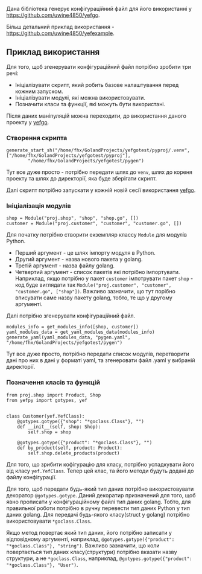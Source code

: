 Дана бібліотека генерує конфігураційний файл для його використанні у https://github.com/uwine4850/yefgo.

Більш детальний приклад використання - https://github.com/uwine4850/yefexample.

## Приклад використання

Для того, щоб згенерувати конфігураційний файл потрібно зробити три речі:
- Ініціалізувати скрипт, який робить базове налаштування перед кожним запуском.
- Ініціалізувати модулі, які можна використовувати.
- Позначити класи та функції, які можуть бути використані.

Після даних маніпуляцій можна переходити, до використання даного проекту у [yefgo](https://github.com/uwine4850/yefgo).

### Створення скрипта
```
generate_start_sh("/home/fhx/GolandProjects/yefgotest/pyproj/.venv", ["/home/fhx/GolandProjects/yefgotest/pyproj"],
        "/home/fhx/GolandProjects/yefgotest/pygen")
```
Тут все дуже просто - потрібно передати шлях до ``venv``, шлях до кореня проекту та шлях до директорії, яка буде зберігати скрипт.

Далі скрипт потрібно запускати у кожній новій сесії використання [yefgo](https://github.com/uwine4850/yefgo).

### Ініціалізація модулів

```
shop = Module("proj.shop", "shop", "shop.go", [])
customer = Module("proj.customer", "customer", "customer.go", [])
```
Для початку потрібно створити екземпляр классу ``Module`` для модулів Python.

- Перший аргумент - це шлях імпорту модуля в Python.
- Другий аргумент - назва нового пакета у golang.
- Третій аргумент - назва файлу golang.
- Четвертий аргумент - список пакетів які потрібно імпортувати. Наприклад, якщо потрібно у пакет `customer` імпотрувати 
пакет `shop` - код буде виглядати так `Module("proj.customer", "customer", "customer.go", ["shop"])`. Важливо зазначити, 
що тут порібно вписувати саме назву пакету golang, тобто, те що у другому аргументі.

Далі потрібно згенерувати конфігураційний файл.
```
modules_info = get_modules_info([shop, customer])
yaml_modules_data = get_yaml_modules_data(modules_info)
generate_yaml(yaml_modules_data, "pygen.yaml", "/home/fhx/GolandProjects/yefgotest/pygen")
```
Тут все дуже просто, потрібно передати список модулів, перетворити дані про них в дані у форматі yaml, та згенеровати 
файл .yaml у вибраній директорії.

### Позначення класів та функцій

```
from proj.shop import Product, Shop
from yefpy import gotypes, yef


class Customer(yef.YefClass):
    @gotypes.gotype({"shop": "*goclass.Class"}, "")
    def __init__(self, shop: Shop):
        self.shop = shop

    @gotypes.gotype({"product": "*goclass.Class"}, "")
    def by_product(self, product: Product):
        self.shop.delete_products(product)
```
Для того, що зрибити кофігурацію для класу, потрібно успадкувати його від класу `yef.YefClass`. Тепер цей клас, та його 
методи будуть додані до файлу конфігурації.

Для того, щоб передати будь-який тип даних потрібно використовувати декоратор `@gotypes.gotype`. Даний декоратир 
призначений для того, щоб явно прописати у конфігураційному файлі тип даних golang. Тобто, для правильної роботи потрібно 
в ручну перевести тип даних Python у тип даних golang. Для передачі будь-якого класу(struct у golang) потрібно 
використовувати `*goclass.Class`.

Якщо метод повертає який тип даних, його потрібно записати у 
відповідному аргументі, наприклад, `@gotypes.gotype({"product": "*goclass.Class"}, "string")`. Важливо зазначити, що коли 
повертається тип даних класу(структури) потрібно вказати назву структури, а не `*goclass.Class`, наприклад, 
`@gotypes.gotype({"product": "*goclass.Class"}, "User")`.
